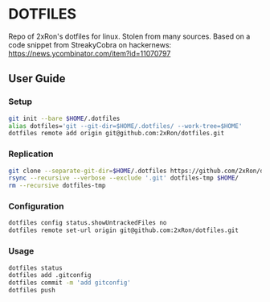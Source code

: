 # DOTFILES

Repo of 2xRon's dotfiles for linux. Stolen from many sources.
Based on a code snippet from StreakyCobra on hackernews:
https://news.ycombinator.com/item?id=11070797

## User Guide
### Setup
```sh
git init --bare $HOME/.dotfiles
alias dotfiles='git --git-dir=$HOME/.dotfiles/ --work-tree=$HOME'
dotfiles remote add origin git@github.com:2xRon/dotfiles.git
```

### Replication
```sh
git clone --separate-git-dir=$HOME/.dotfiles https://github.com/2xRon/dotfiles.git dotfiles-tmp
rsync --recursive --verbose --exclude '.git' dotfiles-tmp $HOME/
rm --recursive dotfiles-tmp
```

### Configuration
```sh
dotfiles config status.showUntrackedFiles no
dotfiles remote set-url origin git@github.com:2xRon/dotfiles.git
```

### Usage
```sh
dotfiles status
dotfiles add .gitconfig
dotfiles commit -m 'add gitconfig'
dotfiles push
```

